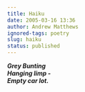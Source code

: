 ```yaml
---
title: Haiku
date: 2005-03-16 13:36
author: Andrew Matthews
ignored-tags: poetry
slug: haiku
status: published
---
```


***Grey Bunting<br/>
Hanging limp -<br/>
Empty car lot.***

